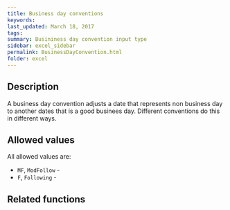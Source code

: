 ```yaml
---
title: Business day conventions
keywords:
last_updated: March 18, 2017
tags:
summary: Busininess day convention input type
sidebar: excel_sidebar
permalink: BusinessDayConvention.html
folder: excel
---
```


## Description

A business day convention adjusts a date that represents non business day to another dates that is a good businees day.  Different conventions do this in different ways.

## Allowed values

All allowed values are:

 * `MF`, `ModFollow` - 
 * `F`, `Following` - 

## Related functions
      

